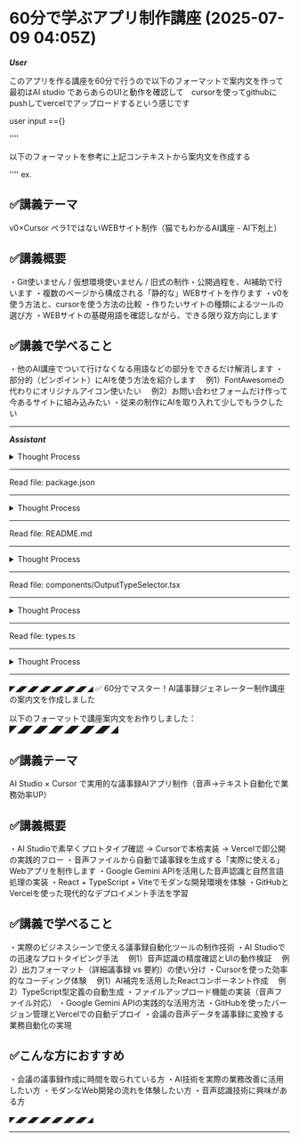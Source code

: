 <!-- Generated by SpecStory -->

# 60分で学ぶアプリ制作講座 (2025-07-09 04:05Z)

_**User**_

このアプリを作る講座を60分で行うので以下のフォーマットで案内文を作って　最初はAI studio であらあらのUIと動作を確認して　cursorを使ってgithubにpushしてvercelでアップロードするという感じです


user input =={}

''''

以下のフォーマットを参考に上記コンテキストから案内文を作成する

''''
ex.
## ✅️講義テーマ
v0×Cursor ペラ1ではないWEBサイト制作（猫でもわかるAI講座 - AI下剋上）

## ✅️講義概要
・Git使いません / 仮想環境使いません / 旧式の制作・公開過程を、AI補助で行います
・複数のページから構成される「静的な」WEBサイトを作ります
・v0を使う方法と、cursorを使う方法の比較
・作りたいサイトの種類によるツールの選び方
・WEBサイトの基礎用語を確認しながら、できる限り双方向にします

## ✅️講義で学べること
・他のAI講座でついて行けなくなる用語などの部分をできるだけ解消します
・部分的（ピンポイント）にAIを使う方法を紹介します
　例1）FontAwesomeの代わりにオリジナルアイコン使いたい
　例2）お問い合わせフォームだけ作って今あるサイトに組み込みたい
・従来の制作にAIを取り入れて少しでもラクしたい

---

_**Assistant**_

<think><details><summary>Thought Process</summary>ユーザーは、AI議事録ジェネレーターのアプリを作る60分講座の案内文を作成してほしいと言っています。プロジェクトレイアウトから、TypeScript/React/Viteを使ったアプリのようですね。

講座の流れは：
1. AI Studioで大まかなUIと動作確認
2. Cursorを使用
3. GitHubにpush
4. Vercelでアップロード

提供されたフォーマット例を参考に、このAI議事録ジェネレーターの講座案内文を作成する必要があります。

プロジェクトファイルを見ると：
- React + TypeScript + Vite
- Gemini APIを使用（services/geminiService.ts）
- ファイルアップロード機能
- API key入力
- 結果表示機能
- 複数の出力タイプ選択

これを踏まえて案内文を作成します。</details></think>

---

Read file: package.json

---

<think><details><summary>Thought Process</summary>package.jsonを確認しました。このアプリは：
- React + TypeScript + Vite
- Google Gemini AI APIを使用
- 議事録ジェネレーター

README.mdも確認して、アプリの詳細を把握しましょう。</details></think>

---

Read file: README.md

---

<think><details><summary>Thought Process</summary>README.mdとpackage.jsonの情報から、このアプリの詳細が把握できました：

- AI議事録ジェネレーター
- 音声ファイルから議事録を自動生成
- React + TypeScript + Vite（実際はNext.jsじゃなくてVite）
- Google Gemini API使用
- 音声ファイルアップロード機能
- 議事録の自動生成とダウンロード

components/フォルダも確認して、具体的な機能を把握しましょう。</details></think>

---

Read file: components/OutputTypeSelector.tsx

---

<think><details><summary>Thought Process</summary>OutputTypeSelectorから、このアプリには2つの出力タイプがあることがわかりました：
1. 議事録（詳細）
2. 議事概要（要約）

types.tsも確認してみましょう。</details></think>

---

Read file: types.ts

---

<think><details><summary>Thought Process</summary>必要な情報が揃いました。これで講座案内文を作成できます。

このアプリの特徴：
- AI議事録ジェネレーター
- 音声ファイルから議事録自動生成
- React + TypeScript + Vite
- Google Gemini API使用
- 詳細議事録と要約の2つの出力タイプ
- ファイルアップロード機能

講座の流れ：
1. AI Studioで大まかなUI・動作確認
2. Cursorで実装
3. GitHubにpush
4. Vercelでデプロイ

提供されたフォーマットに沿って案内文を作成します。</details></think>

---

◤◢◤◢◤◢◤◢◤◢◤◢◤◢
✅ 60分でマスター！AI議事録ジェネレーター制作講座の案内文を作成しました

以下のフォーマットで講座案内文をお作りしました：
◤◢◤◢◤◢◤◢◤◢◤◢◤◢

## ✅️講義テーマ
AI Studio × Cursor で実用的な議事録AIアプリ制作（音声→テキスト自動化で業務効率UP）

## ✅️講義概要
・AI Studioで素早くプロトタイプ確認 → Cursorで本格実装 → Vercelで即公開の実践的フロー
・音声ファイルから自動で議事録を生成する「実際に使える」Webアプリを制作します
・Google Gemini APIを活用した音声認識と自然言語処理の実装
・React + TypeScript + Viteでモダンな開発環境を体験
・GitHubとVercelを使った現代的なデプロイメント手法を学習

## ✅️講義で学べること
・実際のビジネスシーンで使える議事録自動化ツールの制作技術
・AI Studioでの迅速なプロトタイピング手法
　例1）音声認識の精度確認とUIの動作検証
　例2）出力フォーマット（詳細議事録 vs 要約）の使い分け
・Cursorを使った効率的なコーディング体験
　例1）AI補完を活用したReactコンポーネント作成
　例2）TypeScript型定義の自動生成
・ファイルアップロード機能の実装（音声ファイル対応）
・Google Gemini APIの実践的な活用方法
・GitHubを使ったバージョン管理とVercelでの自動デプロイ
・会議の音声データを議事録に変換する業務自動化の実現

## ✅️こんな方におすすめ
・会議の議事録作成に時間を取られている方
・AI技術を実際の業務改善に活用したい方
・モダンなWeb開発の流れを体験したい方
・音声認識技術に興味がある方

◤◢◤◢◤◢◤◢◤◢◤◢◤◢

---

